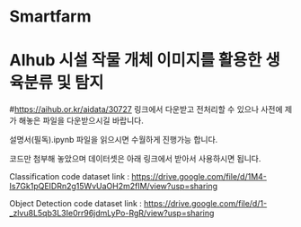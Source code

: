 # Smartfarm
# AIhub 시설 작물 개체 이미지를 활용한 생육분류 및 탐지

#https://aihub.or.kr/aidata/30727 링크에서 다운받고 전처리할 수 있으나 사전에 제가 해놓은 파일을 다운받으시길 바랍니다.

설명서(필독).ipynb 파일을 읽으시면 수월하게 진행가능 합니다.

코드만 첨부해 놓았으며 데이터셋은 아래 링크에서 받아서 사용하시면 됩니다.

Classification code dataset link : https://drive.google.com/file/d/1M4-Is7Gk1pQEIDRn2g15WvUaOH2m2fIM/view?usp=sharing

Object Detection code dataset link : https://drive.google.com/file/d/1-_zlvu8L5qb3L3Ie0rr96jdmLyPo-RgR/view?usp=sharing
